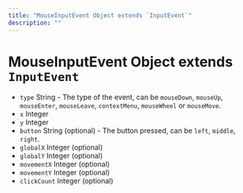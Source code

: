 ```yaml
---
title: "MouseInputEvent Object extends `InputEvent`"
description: ""
---
```


# MouseInputEvent Object extends `InputEvent`

* `type` String - The type of the event, can be `mouseDown`,
    `mouseUp`, `mouseEnter`, `mouseLeave`, `contextMenu`, `mouseWheel` or `mouseMove`.
* `x` Integer
* `y` Integer
* `button` String (optional) - The button pressed, can be `left`, `middle`, `right`.
* `globalX` Integer (optional)
* `globalY` Integer (optional)
* `movementX` Integer (optional)
* `movementY` Integer (optional)
* `clickCount` Integer (optional)
